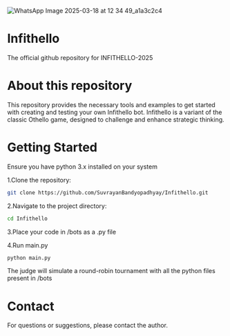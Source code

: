 ![WhatsApp Image 2025-03-18 at 12 34 49_a1a3c2c4](https://github.com/user-attachments/assets/fa0d7a29-ea23-466e-b918-4e9cbcb3b603)


# Infithello
The official github repository for INFITHELLO-2025

# About this repository
This repository provides the necessary tools and examples to get started with creating and testing your own Infithello bot.
Infithello is a variant of the classic Othello game, designed to challenge and enhance strategic thinking.

# Getting Started
Ensure you have python 3.x installed on your system 

1.Clone the repository:
```bash
git clone https://github.com/SuvrayanBandyopadhyay/Infithello.git
```

2.Navigate to the project directory:
```bash
cd Infithello
```

3.Place your code in /bots as a .py file

4.Run main.py
```bash
python main.py
```
The judge will simulate a round-robin tournament with all the python files present in /bots

# Contact
For questions or suggestions, please contact the author.
